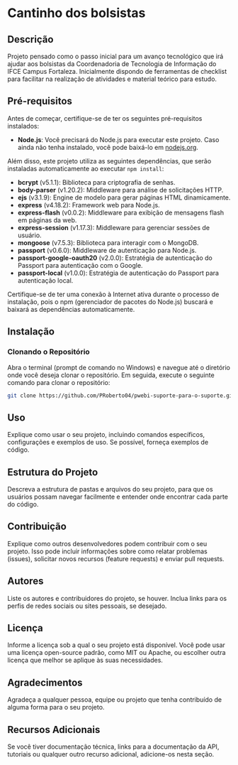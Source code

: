 # Cantinho dos bolsistas

## Descrição

Projeto pensado como o passo inicial para um avanço tecnológico que irá ajudar aos bolsistas da Coordenadoria de Tecnologia de Informação do IFCE Campus Fortaleza. Inicialmente dispondo de ferramentas de checklist para facilitar na realização de atividades e material teórico para estudo.

## Pré-requisitos

Antes de começar, certifique-se de ter os seguintes pré-requisitos instalados:

- **Node.js**: Você precisará do Node.js para executar este projeto. Caso ainda não tenha instalado, você pode baixá-lo em [nodejs.org](https://nodejs.org/).

Além disso, este projeto utiliza as seguintes dependências, que serão instaladas automaticamente ao executar `npm install`:

- **bcrypt** (v5.1.1): Biblioteca para criptografia de senhas.
- **body-parser** (v1.20.2): Middleware para análise de solicitações HTTP.
- **ejs** (v3.1.9): Engine de modelo para gerar páginas HTML dinamicamente.
- **express** (v4.18.2): Framework web para Node.js.
- **express-flash** (v0.0.2): Middleware para exibição de mensagens flash em páginas da web.
- **express-session** (v1.17.3): Middleware para gerenciar sessões de usuário.
- **mongoose** (v7.5.3): Biblioteca para interagir com o MongoDB.
- **passport** (v0.6.0): Middleware de autenticação para Node.js.
- **passport-google-oauth20** (v2.0.0): Estratégia de autenticação do Passport para autenticação com o Google.
- **passport-local** (v1.0.0): Estratégia de autenticação do Passport para autenticação local.

Certifique-se de ter uma conexão à Internet ativa durante o processo de instalação, pois o npm (gerenciador de pacotes do Node.js) buscará e baixará as dependências automaticamente.

## Instalação

### Clonando o Repositório

Abra o terminal (prompt de comando no Windows) e navegue até o diretório onde você deseja clonar o repositório. Em seguida, execute o seguinte comando para clonar o repositório:

```bash
git clone https://github.com/PRoberto04/pwebi-suporte-para-o-suporte.git
```

## Uso

Explique como usar o seu projeto, incluindo comandos específicos, configurações e exemplos de uso. Se possível, forneça exemplos de código.

## Estrutura do Projeto

Descreva a estrutura de pastas e arquivos do seu projeto, para que os usuários possam navegar facilmente e entender onde encontrar cada parte do código.

## Contribuição

Explique como outros desenvolvedores podem contribuir com o seu projeto. Isso pode incluir informações sobre como relatar problemas (issues), solicitar novos recursos (feature requests) e enviar pull requests.

## Autores

Liste os autores e contribuidores do projeto, se houver. Inclua links para os perfis de redes sociais ou sites pessoais, se desejado.

## Licença

Informe a licença sob a qual o seu projeto está disponível. Você pode usar uma licença open-source padrão, como MIT ou Apache, ou escolher outra licença que melhor se aplique às suas necessidades.

## Agradecimentos

Agradeça a qualquer pessoa, equipe ou projeto que tenha contribuído de alguma forma para o seu projeto.

## Recursos Adicionais

Se você tiver documentação técnica, links para a documentação da API, tutoriais ou qualquer outro recurso adicional, adicione-os nesta seção.
